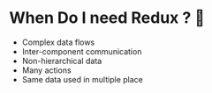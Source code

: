 # When Do I need Redux ? 🤔

*   Complex data flows
*   Inter-component communication
*   Non-hierarchical data
*   Many actions
*   Same data used in multiple place
